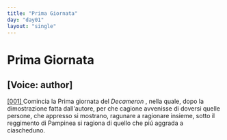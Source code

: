 ```yaml
---
title: "Prima Giornata"
day: "day01"
layout: "single"
---
```

<div id="day01" ruler="pampinea" type="Day">
 <h1>
  Prima Giornata
 </h1>
 <p>
  <h2>
   [Voice: author]
  </h2>
 </p>
 <argument>
  <p>
   <a href="{{ site.baseurl }}enDecameron/day01#p01990001">
    [001]
   </a>
   Comincia la Prima giornata del
   <i>
    Decameron
   </i>
   , nella quale, dopo la dimostrazione fatta dall'autore, per che cagione avvenisse di doversi quelle persone, che appresso si mostrano, ragunare a ragionare insieme, sotto il reggimento di
   <name persref="pampinea" type="person">
    Pampinea
   </name>
   si ragiona di quello che pi&uacute; aggrada a ciascheduno.
  </p>
 </argument>
</div>